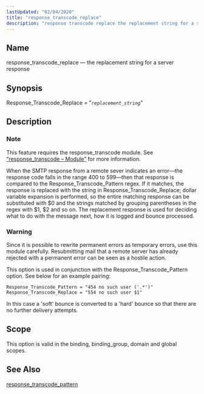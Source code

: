 ```yaml
---
lastUpdated: "02/04/2020"
title: "response_transcode_replace"
description: "response transcode replace the replacement string for a server response Response Transcode Replace replacement string This feature requires the response transcode module See Section 14 58 response transcode Module for more information When the SMTP response from a remote sever indicates an error the response code falls in the range..."
---
```


<a name="conf.ref.response_transcode_replace"></a> 
## Name

response_transcode_replace — the replacement string for a server response

## Synopsis

Response_Transcode_Replace = "*`replacement_string`*"

<a name="idp11224640"></a> 
## Description

### Note

This feature requires the response_transcode module. See [“response_transcode – Module”](/momentum/3/3-reference/3-reference-modules-response-transcode) for more information.

When the SMTP response from a remote sever indicates an error—the response code falls in the range 400 to 599—then that response is compared to the Response_Transcode_Pattern regex. If it matches, the response is replaced with the string in Response_Transcode_Replace; dollar variable expansion is performed, so the entire matching response can be substituted with $0 and the strings matched by grouping parentheses in the regex with $1, $2 and so on. The replacement response is used for deciding what to do with the message next, how it is logged and bounce processed.

### Warning

Since it is possible to rewrite permanent errors as temporary errors, use this module carefully. Resubmitting mail that a remote server has already rejected with a permanent error can be seen as a hostile action.

This option is used in conjunction with the Response_Transcode_Pattern option. See below for an example pairing:

```
Response_Transcode_Pattern = "454 no such user ('.*')"
Response_Transcode_Replace = "554 no such user $1"
```

In this case a 'soft' bounce is converted to a 'hard' bounce so that there are no further delivery attempts.

<a name="idp11230992"></a> 
## Scope

This option is valid in the binding, binding_group, domain and global scopes.

<a name="idp11232672"></a> 
## See Also

[response_transcode_pattern](/momentum/3/3-reference/3-reference-conf-ref-response-transcode-pattern)